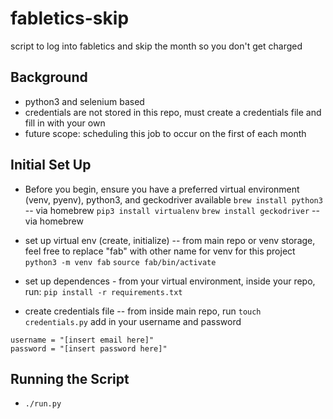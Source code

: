 # fabletics-skip
script to log into fabletics and skip the month so you don't get charged

## Background
- python3 and selenium based
- credentials are not stored in this repo, must create a credentials file and fill in with your own
- future scope: scheduling this job to occur on the first of each month


## Initial Set Up
- Before you begin, ensure you have a preferred virtual environment (venv, pyenv), python3, and geckodriver available
`brew install python3` -- via homebrew
`pip3 install virtualenv`
`brew install geckodriver` -- via homebrew

- set up virtual env (create, initialize) -- from main repo or venv storage, feel free to replace "fab" with other name for venv for this project
`python3 -m venv fab` 
`source fab/bin/activate`

- set up dependences - from your virtual environment, inside your repo, run:
` pip install -r requirements.txt `

- create credentials file -- from inside main repo, run
`touch credentials.py`
add in your username and password
```
username = "[insert email here]"
password = "[insert password here]"
```

## Running the Script
- `./run.py`

